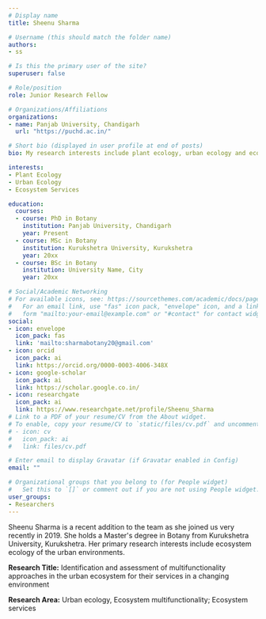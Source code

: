 ```yaml
---
# Display name
title: Sheenu Sharma

# Username (this should match the folder name)
authors:
- ss

# Is this the primary user of the site?
superuser: false

# Role/position
role: Junior Research Fellow

# Organizations/Affiliations
organizations:
- name: Panjab University, Chandigarh
  url: "https://puchd.ac.in/"

# Short bio (displayed in user profile at end of posts)
bio: My research interests include plant ecology, urban ecology and ecosystem services.

interests:
- Plant Ecology
- Urban Ecology
- Ecosystem Services

education:
  courses:
  - course: PhD in Botany
    institution: Panjab University, Chandigarh
    year: Present
  - course: MSc in Botany
    institution: Kurukshetra University, Kurukshetra
    year: 20xx
  - course: BSc in Botany
    institution: University Name, City
    year: 20xx

# Social/Academic Networking
# For available icons, see: https://sourcethemes.com/academic/docs/page-builder/#icons
#   For an email link, use "fas" icon pack, "envelope" icon, and a link in the
#   form "mailto:your-email@example.com" or "#contact" for contact widget.
social:
- icon: envelope
  icon_pack: fas
  link: 'mailto:sharmabotany20@gmail.com'
- icon: orcid
  icon_pack: ai
  link: https://orcid.org/0000-0003-4006-348X
- icon: google-scholar
  icon_pack: ai
  link: https://scholar.google.co.in/
- icon: researchgate
  icon_pack: ai
  link: https://www.researchgate.net/profile/Sheenu_Sharma
# Link to a PDF of your resume/CV from the About widget.
# To enable, copy your resume/CV to `static/files/cv.pdf` and uncomment the lines below.
# - icon: cv
#   icon_pack: ai
#   link: files/cv.pdf

# Enter email to display Gravatar (if Gravatar enabled in Config)
email: ""

# Organizational groups that you belong to (for People widget)
#   Set this to `[]` or comment out if you are not using People widget.
user_groups:
- Researchers
---
```


Sheenu Sharma is a recent addition to the team as she joined us very recently in 2019. She holds a Master's degree in Botany from Kurukshetra University, Kurukshetra. Her primary research interests include ecosystem ecology of the urban environments.

**Research Title:** Identification and assessment of multifunctionality approaches in the urban ecosystem for their services in a changing environment

**Research Area:** Urban ecology, Ecosystem multifunctionality; Ecosystem services
